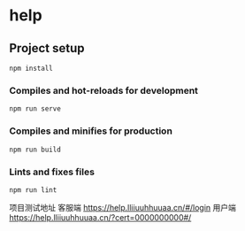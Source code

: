 # help

## Project setup
```
npm install
```

### Compiles and hot-reloads for development
```
npm run serve
```

### Compiles and minifies for production
```
npm run build
```

### Lints and fixes files
```
npm run lint
```
项目测试地址
客服端 https://help.lliiuuhhuuaa.cn/#/login
用户端 https://help.lliiuuhhuuaa.cn/?cert=0000000000#/
